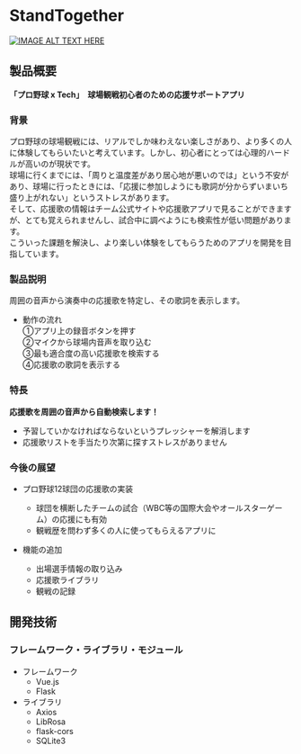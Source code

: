 # StandTogether

[![IMAGE ALT TEXT HERE](https://jphacks.com/wp-content/uploads/2024/07/JPHACKS2024_ogp.jpg)](https://www.youtube.com/watch?v=DZXUkEj-CSI)

## 製品概要
**「プロ野球 x Tech」　球場観戦初心者のための応援サポートアプリ**
### 背景
プロ野球の球場観戦には、リアルでしか味わえない楽しさがあり、より多くの人に体験してもらいたいと考えています。しかし、初心者にとっては心理的ハードルが高いのが現状です。  
球場に行くまでには、「周りと温度差があり居心地が悪いのでは」という不安があり、球場に行ったときには、「応援に参加しようにも歌詞が分からずいまいち盛り上がれない」というストレスがあります。  
そして、応援歌の情報はチーム公式サイトや応援歌アプリで見ることができますが、とても覚えられませんし、試合中に調べようにも検索性が低い問題があります。  
こういった課題を解決し、より楽しい体験をしてもらうためのアプリを開発を目指しています。
### 製品説明
周囲の音声から演奏中の応援歌を特定し、その歌詞を表示します。  
- 動作の流れ  
 ①アプリ上の録音ボタンを押す  
 ②マイクから球場内音声を取り込む  
 ③最も適合度の高い応援歌を検索する  
 ④応援歌の歌詞を表示する  

### 特長
**応援歌を周囲の音声から自動検索します！**  
- 予習していかなければならないというプレッシャーを解消します  
- 応援歌リストを手当たり次第に探すストレスがありません  

### 今後の展望
- プロ野球12球団の応援歌の実装  
  - 球団を横断したチームの試合（WBC等の国際大会やオールスターゲーム）の応援にも有効  
  - 観戦歴を問わず多くの人に使ってもらえるアプリに  

- 機能の追加
  - 出場選手情報の取り込み
  - 応援歌ライブラリ
  - 観戦の記録

## 開発技術
### フレームワーク・ライブラリ・モジュール
- フレームワーク
    - Vue.js
    - Flask
- ライブラリ
    - Axios
    - LibRosa
    - flask-cors
    - SQLite3
